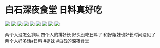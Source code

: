# 白石深夜食堂 日料真好吃

![](img/93ac4e0d-40e2-4e4f-a189-59fea9834e1a.jpg)
![](img/b60e994a-a348-45bd-875d-0bea33771002.jpg)
![](img/5f40b288-27a6-4bb5-bfef-566e5958f46b.jpg)
![](img/a3d23b63-d891-4e5c-aa5e-7859d00bcafe.jpg)
![](img/38e81c4b-5553-47c1-be70-4b4055ad77e6.jpg)
![](img/9657ed98-3ecb-4c8b-8c0f-7b12550ce87e.jpg)
![](img/b6902650-8fad-4989-a181-92f568da6608.jpg)
![](img/69114b86-e7da-423c-8fbb-ba820ae0d73c.jpg)
![](img/7e57b401-4482-4001-9dc4-edb084f25095.jpg)

两个人没怎么排队
四个人的排好长
好久没吃日料了
和好姐妹也好长时间没见了
两个人好多话#日料 #姐妹 #白石的深夜食堂